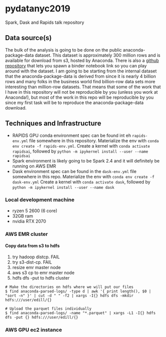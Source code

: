 # pydatanyc2019

Spark, Dask and Rapids talk repository

## Data source(s)
The bulk of the analysis is going to be done on the public anaconda-package-data dataset.
This dataset is approximately 300 million rows and is available for download from s3, hosted by Anaconda.
There is also a [github repository](https://github.com/ContinuumIO/anaconda-package-data) that lets you spawn a binder notebook link so you can play around with the dataset.
I am going to be starting from the internal dataset that the anaconda-package-data is derived from since it is nearly 4 billion rows and many folks in the business world find billion-row data sets more interesting than million-row datasets.
That means that some of the work that I have in this repository will not be reproducible by you (unless you work at Anaconda!), but most of the work in this repo will be reproducible by you since my first task will be to reproduce the anaconda-package-data download. 

## Techniques and Infrastructure

* RAPIDS GPU conda environment spec can be found int eh `rapids-env.yml` file somewhere in this repository.
  Materialize the env with `conda env create -f rapids-env.yml`.
  Create a kernel with `conda activate rapidsai`, followed by `python -m ipykernel install --user --name rapidsai`
* Spark environment is likely going to be Spark 2.4 and it will definitely be running on AWS EMR
* Dask environment spec can be found in the `dask-env.yml` file somewhere in this repo.
  Materialize the env with `conda env create -f dask-env.yml`
  Create a kernel with `conda activate dask`, followed by `python -m ipykernel install --user --name dask`

### Local development machine

* ryzen 5 2600 (6 core)
* 32GB ram
* nvidia RTX 2070

### AWS EMR cluster

#### Copy data from s3 to hdfs

1. try hadoop distcp. FAIL
2. try s3-dist-cp. FAIL
3. resize emr master node
4. aws s3 cp to emr master node
5. hdfs dfs -put to hdfs cluster

```
# Make the directories on hdfs where we will put our files
$ find anaconda-parsed-logs/ -type d | awk '{ print length(), $0 | "sort -n" }' | cut -d " " -f2 | xargs -I{} hdfs dfs -mkdir hdfs:///user/edill/{}

# Upload the parquet files individually
$ find anaconda-parsed-logs/ -name "*.parquet" | xargs -L1 -I{} hdfs dfs -put {} hdfs:///user/edill/{}
```

### AWS GPU ec2 instance